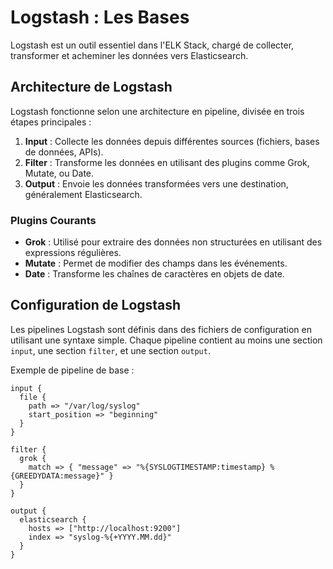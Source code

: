 # Logstash : Les Bases

Logstash est un outil essentiel dans l'ELK Stack, chargé de collecter, transformer et acheminer les données vers Elasticsearch. 

## Architecture de Logstash

Logstash fonctionne selon une architecture en pipeline, divisée en trois étapes principales :

1. **Input** : Collecte les données depuis différentes sources (fichiers, bases de données, APIs).
2. **Filter** : Transforme les données en utilisant des plugins comme Grok, Mutate, ou Date.
3. **Output** : Envoie les données transformées vers une destination, généralement Elasticsearch.

### Plugins Courants

- **Grok** : Utilisé pour extraire des données non structurées en utilisant des expressions régulières.
- **Mutate** : Permet de modifier des champs dans les événements.
- **Date** : Transforme les chaînes de caractères en objets de date.

## Configuration de Logstash

Les pipelines Logstash sont définis dans des fichiers de configuration en utilisant une syntaxe simple. Chaque pipeline contient au moins une section `input`, une section `filter`, et une section `output`.

Exemple de pipeline de base :

```plaintext
input {
  file {
    path => "/var/log/syslog"
    start_position => "beginning"
  }
}

filter {
  grok {
    match => { "message" => "%{SYSLOGTIMESTAMP:timestamp} %{GREEDYDATA:message}" }
  }
}

output {
  elasticsearch {
    hosts => ["http://localhost:9200"]
    index => "syslog-%{+YYYY.MM.dd}"
  }
}
